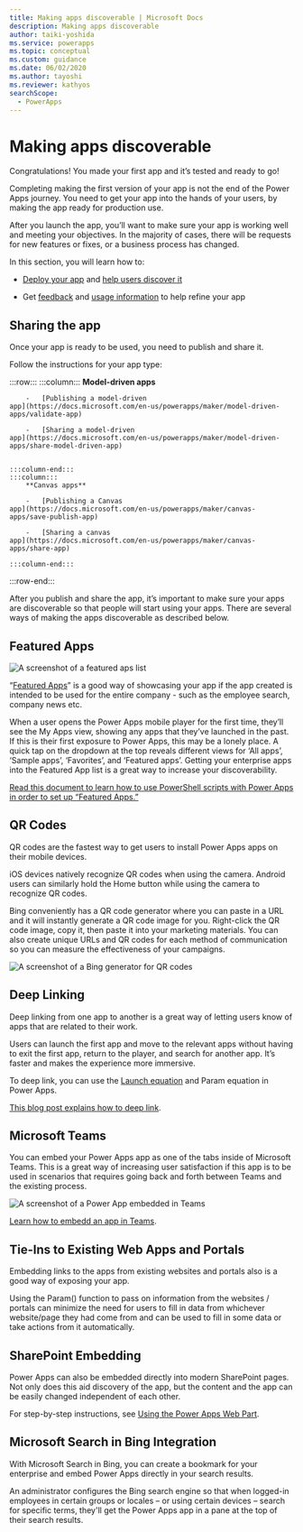 ```yaml
---
title: Making apps discoverable | Microsoft Docs
description: Making apps discoverable
author: taiki-yoshida
ms.service: powerapps
ms.topic: conceptual
ms.custom: guidance
ms.date: 06/02/2020
ms.author: tayoshi
ms.reviewer: kathyos
searchScope:  
  - PowerApps
---
```


# Making apps discoverable

Congratulations! You made your first app and it’s tested and ready to go!

Completing making the first version of your app is not the end of the Power Apps journey. 
You need to get your app into the hands of your users, by making the app ready for production use. 

After you launch the app, you’ll want to make sure your app is working well and meeting your objectives. In the majority of cases, there will be requests for new features or fixes, or a business process has changed. 

In this section, you will learn how to:
- [Deploy your app](#sharing-the-app) and [help users discover it](#featured-apps)

- Get [feedback](feedback-telemetry.md) and [usage information](feedback-telemetry.md#analyzing-telemetry) to help refine your app


## Sharing the app

Once your app is ready to be used, you need to publish and share it.

Follow the instructions for your app type:

:::row:::
    :::column:::
        **Model-driven apps**

        -   [Publishing a model-driven
    app](https://docs.microsoft.com/en-us/powerapps/maker/model-driven-apps/validate-app)

        -   [Sharing a model-driven
    app](https://docs.microsoft.com/en-us/powerapps/maker/model-driven-apps/share-model-driven-app)


    :::column-end:::
    :::column:::
        **Canvas apps**

        -   [Publishing a Canvas
    app](https://docs.microsoft.com/en-us/powerapps/maker/canvas-apps/save-publish-app)

        -   [Sharing a canvas
    app](https://docs.microsoft.com/en-us/powerapps/maker/canvas-apps/share-app)

    :::column-end:::
:::row-end:::

After you publish and share the app, it’s important to make sure your apps are
discoverable so that people will start using your apps. There are several ways
of making the apps discoverable as described below.

## Featured Apps

![A screenshot of a featured aps list](media/featured-apps.png)

“[Featured
Apps](https://powerapps.microsoft.com/blog/powerapps-discoverability-in-the-enterprise/)”
is a good way of showcasing your app if the app created is intended to be used
for the entire company - such as the employee search, company news etc.

When a user opens the Power Apps mobile player for the first time, they’ll see
the My Apps view, showing any apps that they’ve launched in the past. If this is
their first exposure to Power Apps, this may be a lonely place. A quick tap on
the dropdown at the top reveals different views for ‘All apps’, ‘Sample apps’,
‘Favorites’, and ‘Featured apps’. Getting your enterprise apps into the Featured
App list is a great way to increase your discoverability.

[Read this document to learn how to use PowerShell scripts with Power Apps in
order to set up “Featured
Apps.”](https://docs.microsoft.com/power-platform/admin/powerapps-powershell#power-apps-cmdlets-for-administrators-preview)

## QR Codes

QR codes are the fastest way to get users to install Power Apps apps on their
mobile devices.

iOS devices natively recognize QR codes when using the camera. Android users can
similarly hold the Home button while using the camera to recognize QR codes.

Bing conveniently has a QR code generator where you can paste in a URL and it
will instantly generate a QR code image for you. Right-click the
QR code image, copy it, then paste it into your marketing materials. You can
also create unique URLs and QR codes for each method of communication so you can
measure the effectiveness of your campaigns.

![A screenshot of a Bing generator for QR codes](media/qr-codes.png)

## Deep Linking

Deep linking from one app to another is a great way of letting users know of
apps that are related to their work.

Users can launch the first app and move to the relevant apps without having to
exit the first app, return to the player, and search for another app. It’s
faster and makes the experience more immersive.

To deep link, you can use the [Launch
equation](../../maker/canvas-apps/functions/function-param)
and Param equation in Power Apps.

[This blog post explains how to deep
link](https://powerapps.microsoft.com/blog/powerapps-deep-linking/).

## Microsoft Teams

You can embed your Power Apps app as one of the tabs inside of Microsoft Teams.
This is a great way of increasing user satisfaction if this app is to be used in
scenarios that requires going back and forth between Teams and the existing
process.

![A screenshot of a Power App embedded in Teams](media/teams-embedding.png)

[Learn how to embedd an app in
Teams](../../maker/canvas-apps/embed-teams-app).

## Tie-Ins to Existing Web Apps and Portals

Embedding links to the apps from existing websites and portals also is a good
way of exposing your app.

Using the Param() function to pass on information from the websites / portals
can minimize the need for users to fill in data from whichever website/page they
had come from and can be used to fill in some data or take actions from it
automatically.

## SharePoint Embedding

Power Apps can also be embedded directly into modern SharePoint pages. Not only
does this aid discovery of the app, but the content and the app can be easily
changed independent of each other.

For step-by-step instructions, see [Using the Power Apps Web
Part](https://support.microsoft.com/office/use-the-power-apps-web-part-6285f05e-e441-408a-99d7-aa688195cd1c).

## Microsoft Search in Bing Integration

With Microsoft Search in Bing, you can create a bookmark for your enterprise and
embed Power Apps directly in your search results.

An administrator configures the Bing search engine so that when logged-in
employees in certain groups or locales – or using certain devices – search for
specific terms, they'll get the Power Apps app in a pane at the top of their
search results.
